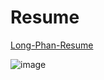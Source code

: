# Resume
[Long-Phan-Resume](https://github.com/justinphan3110/Resume/blob/master/Long-Phan-Resume.pdf) 


![image](https://user-images.githubusercontent.com/44376091/57668781-bf36e900-7632-11e9-805c-3d0e98c9821b.png)


